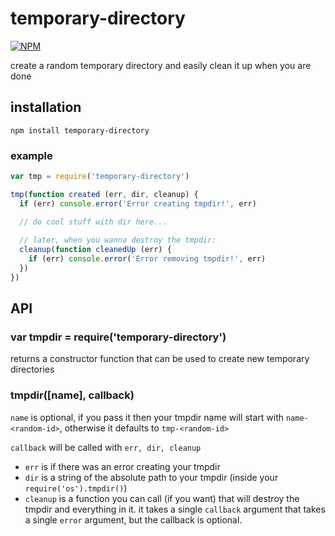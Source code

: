 # temporary-directory

[![NPM](https://nodei.co/npm/temporary-directory.png)](https://nodei.co/npm/temporary-directory/)

create a random temporary directory and easily clean it up when you are done

## installation

```
npm install temporary-directory
```

### example

```js
var tmp = require('temporary-directory')

tmp(function created (err, dir, cleanup) {
  if (err) console.error('Error creating tmpdir!', err)

  // do cool stuff with dir here...
  
  // later, when you wanna destroy the tmpdir:
  cleanup(function cleanedUp (err) {
    if (err) console.error('Error removing tmpdir!', err)
  })
})
```

## API

### var tmpdir = require('temporary-directory')

returns a constructor function that can be used to create new temporary directories

### tmpdir([name], callback)

`name` is optional, if you pass it then your tmpdir name will start with `name-<random-id>`, otherwise it defaults to `tmp-<random-id>`

`callback` will be called with `err, dir, cleanup`

- `err` is if there was an error creating your tmpdir
- `dir` is a string of the absolute path to your tmpdir (inside your `require('os').tmpdir()`)
- `cleanup` is a function you can call (if you want) that will destroy the tmpdir and everything in it. it takes a single `callback` argument that takes a single `error` argument, but the callback is optional.
